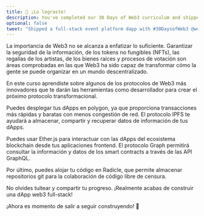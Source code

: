 ```yaml
---
title: 🎉 ¡Lo lograste!
description: You've completed our 30 Days of Web3 curriculum and shipped a full-stack decentralized event platform!
optional: false
tweet: "Shipped a full-stack event platform dapp with #30DaysofWeb3 @womenbuildweb3! 🎉"
---
```


La importancia de Web3 no se alcanza a enfatizar lo suficiente. Garantizar la seguridad de la información, de los tokens no fungibles (NFTs), las regalías de los artistas, de los bienes raíces y procesos de votación son áreas comprobadas en las que Web3 ha sido capaz de transformar cómo la gente se puede organizar en un mundo descentralizado.

En este curso aprendiste sobre algunos de los protocolos de Web3 más innovadores que te darán las herramientas como desarrollador para crear el próximo protocolo transformacional. 

Puedes desplegar tus dApps en polygon, ya que proporciona transacciones más rápidas y baratas con menos congestión de red. El protocolo IPFS te ayudará a almacenar, compartir y recuperar datos de información de tus dApps. 

Puedes usar Ether.js para interactuar con las dApps del ecosistema blockchain desde tus aplicaciones frontend. El protocolo Graph permitirá consultar la información y datos de los smart contracts a través de las API GraphQL. 

Por último, puedes alojar tu código en Radicle, que permite almacenar repositorios git para la colaboración de código libre de censura. 

No olvides tuitear y compartir tu progreso. ¡Realmente acabas de construir una dApp web3 full-stack!

¡Ahora es momento de salir a seguir construyendo!  💪